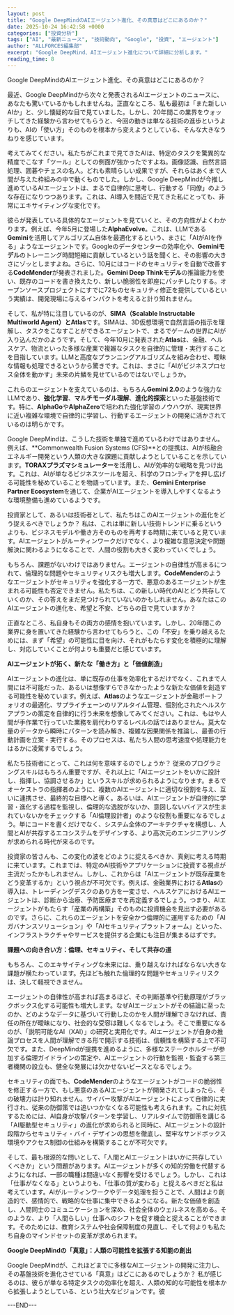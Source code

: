 ```yaml
---
layout: post
title: "Google DeepMindのAIエージェント進化、その真意はどこにあるのか？"
date: 2025-10-24 16:42:58 +0000
categories: ["投資分析"]
tags: ["AI", "最新ニュース", "技術動向", "Google", "投資", "エージェント"]
author: "ALLFORCES編集部"
excerpt: "Google DeepMind、AIエージェント進化について詳細に分析します。"
reading_time: 8
---
```


Google DeepMindのAIエージェント進化、その真意はどこにあるのか？

最近、Google DeepMindから次々と発表されるAIエージェントのニュースに、あなたも驚いているかもしれませんね。正直なところ、私も最初は「また新しいAIか」と、少し懐疑的な目で見ていました。しかし、20年間この業界をウォッチしてきた経験から言わせてもらうと、今回の動きは単なる技術の進歩というよりも、AIの「使い方」そのものを根本から変えようとしている、そんな大きなうねりを感じています。

考えてみてください。私たちがこれまで見てきたAIは、特定のタスクを驚異的な精度でこなす「ツール」としての側面が強かったですよね。画像認識、自然言語処理、囲碁やチェスの名人。どれも素晴らしい成果ですが、それらはあくまで人間が与えた枠組みの中で動くものでした。しかし、Google DeepMindが今推し進めているAIエージェントは、まるで自律的に思考し、行動する「同僚」のような存在になりつつあります。これは、AI導入を間近で見てきた私にとっても、非常にエキサイティングな変化です。

彼らが発表している具体的なエージェントを見ていくと、その方向性がよくわかります。例えば、今年5月に登場した**AlphaEvolve**。これは、LLMである**Gemini**を活用してアルゴリズム自体を最適化するという、まさに「AIがAIを作る」ようなエージェントです。Googleのデータセンターの効率化や、**Geminiモデル**のトレーニング時間短縮に貢献しているという話を聞くと、その影響の大きさにゾッとしますよね。さらに、10月にはコードのセキュリティを自動で改善する**CodeMender**が発表されました。**Gemini Deep Thinkモデル**の推論能力を使い、既存のコードを書き換えたり、新しい脆弱性を即座にパッチしたりする。オープンソースプロジェクトにすでに72ものセキュリティ修正を提供しているという実績は、開発現場に与えるインパクトを考えると計り知れません。

そして、私が特に注目しているのが、**SIMA（Scalable Instructable Multiworld Agent）**と**Atlas**です。SIMAは、3D仮想環境で自然言語の指示を理解し、タスクをこなすことができるエージェントで、まるでゲームの世界にAIが入り込んだかのようです。そして、今年10月に発表された**Atlas**は、金融、ヘルスケア、物流といった多様な産業で複雑なタスクを自律的に管理・実行することを目指しています。LLMと高度なプランニングアルゴリズムを組み合わせ、曖昧な情報も処理できるというから驚きです。これは、まさに「AIがビジネスプロセス全体を動かす」未来の片鱗を見せているのではないでしょうか。

これらのエージェントを支えているのは、もちろん**Gemini 2.0**のような強力なLLMであり、**強化学習**、**マルチモーダル理解**、**進化的探索**といった基盤技術です。特に、**AlphaGo**や**AlphaZero**で培われた強化学習のノウハウが、現実世界に近い複雑な環境で自律的に学習し、行動するエージェントの開発に活かされているのは明らかです。

Google DeepMindは、こうした技術を単独で進めているわけではありません。例えば、**Commonwealth Fusion Systems (CFS)**との提携は、AIが核融合エネルギー開発という人類の大きな課題に貢献しようとしていることを示しています。**TORAXプラズマシミュレーター**を活用し、AIが効率的な戦略を見つけ出す。これは、AIが単なるビジネスツールを超え、科学のフロンティアを押し広げる可能性を秘めていることを物語っています。また、**Gemini Enterprise Partner Ecosystem**を通じて、企業がAIエージェントを導入しやすくなるような環境整備も進めているようです。

投資家として、あるいは技術者として、私たちはこのAIエージェントの進化をどう捉えるべきでしょうか？ 私は、これは単に新しい技術トレンドに乗るというよりも、ビジネスモデルや働き方そのものを再考する時期に来ていると見ています。AIエージェントがルーティンワークだけでなく、より複雑な意思決定や問題解決に関わるようになることで、人間の役割も大きく変わっていくでしょう。

もちろん、課題がないわけではありません。エージェントの自律性が高まるにつれて、倫理的な問題やセキュリティリスクも増大します。**CodeMender**のようなエージェントがセキュリティを強化する一方で、悪意のあるエージェントが生まれる可能性も否定できません。私たちは、この新しい時代のAIとどう共存していくのか、その答えをまだ見つけられていないのかもしれません。あなたはこのAIエージェントの進化を、希望と不安、どちらの目で見ていますか？

正直なところ、私自身もその両方の感情を抱いています。しかし、20年間この業界に身を置いてきた経験から言わせてもらうと、この「不安」を乗り越えるためには、まず「希望」の可能性に目を向け、それがもたらす変化を積極的に理解し、対応していくことが何よりも重要だと感じています。

**AIエージェントが拓く、新たな「働き方」と「価値創造」**

AIエージェントの進化は、単に既存の仕事を効率化するだけでなく、これまで人間には不可能だった、あるいは想像すらできなかったような新たな価値を創造する可能性を秘めています。例えば、**Atlas**のようなエージェントが金融ポートフォリオの最適化、サプライチェーンのリアルタイム管理、個別化されたヘルスケアプランの策定を自律的に行う未来を想像してみてください。これは、もはや人間が手作業で行っていた業務を肩代わりするレベルの話ではありません。莫大な量のデータから瞬時にパターンを読み解き、複雑な因果関係を推論し、最善の行動計画を立案・実行する。そのプロセスは、私たち人間の思考速度や処理能力をはるかに凌駕するでしょう。

私たち技術者にとって、これは何を意味するのでしょうか？ 従来のプログラミングスキルはもちろん重要ですが、それ以上に「AIエージェントをいかに設計し、指揮し、協調させるか」というスキルが求められるようになります。まるでオーケストラの指揮者のように、複数のAIエージェントに適切な役割を与え、互いに連携させ、最終的な目標へと導く。あるいは、AIエージェントが自律的に学習・進化する過程を監視し、倫理的な逸脱がないか、意図しないバイアスが生まれていないかをチェックする「AI倫理設計者」のような役割も重要になるでしょう。単にコードを書くだけでなく、システム全体のアーキテクチャを構想し、人間とAIが共存するエコシステムをデザインする、より高次元のエンジニアリングが求められる時代が来るのです。

投資家の皆さんも、この変化の波をどのように捉えるべきか、真剣に考える時期に来ています。これまでは、特定のAI技術やアプリケーションに投資する視点が主流だったかもしれません。しかし、これからは「AIエージェントが既存産業をどう変革するか」という視点が不可欠です。例えば、金融業界における**Atlas**の導入は、トレーディングデスクのあり方を一変させ、ヘルスケアにおけるAIエージェントは、診断から治療、予防医療までを再定義するでしょう。つまり、AIエージェントがもたらす「産業の再構築」そのものに投資機会を見出す必要があるのです。さらに、これらのエージェントを安全かつ倫理的に運用するための「AIガバナンスソリューション」や「AIセキュリティプラットフォーム」といった、インフラストラクチャやサービスを提供する企業にも注目が集まるはずです。

**課題への向き合い方：倫理、セキュリティ、そして共存の道**

もちろん、このエキサイティングな未来には、乗り越えなければならない大きな課題が横たわっています。先ほども触れた倫理的な問題やセキュリティリスクは、決して軽視できません。

エージェントの自律性が高まれば高まるほど、その判断基準や行動原理がブラックボックス化する可能性も増大します。なぜAIエージェントがその結論に至ったのか、どのようなデータに基づいて行動したのかを人間が理解できなければ、責任の所在が曖昧になり、社会的な受容は難しくなるでしょう。そこで重要になるのが、「説明可能なAI（XAI）」の研究と実用化です。AIエージェントが自身の推論プロセスを人間が理解できる形で開示する技術は、信頼性を構築する上で不可欠です。また、DeepMindが提携を進めるように、多様なステークホルダーが参加する倫理ガイドラインの策定や、AIエージェントの行動を監視・監査する第三者機関の設立も、健全な発展には欠かせないピースとなるでしょう。

セキュリティの面でも、**CodeMender**のようなエージェントがコードの脆弱性を修正する一方で、もし悪意のあるAIエージェントが開発されてしまったら、その破壊力は計り知れません。サイバー攻撃がAIエージェントによって自律的に実行され、従来の防御策では追いつかなくなる可能性も考えられます。これに対抗するためには、AI自身が攻撃パターンを学習し、リアルタイムで防御策を講じる「AI駆動型セキュリティ」の進化が求められると同時に、AIエージェントの設計段階からセキュリティ・バイ・デザインの思想を徹底し、堅牢なサンドボックス環境やアクセス制御の仕組みを構築することが不可欠です。

そして、最も根源的な問いとして、「人間とAIエージェントはいかに共存していくべきか」という問題があります。AIエージェントが多くの知的労働を代替するようになれば、一部の職種は間違いなく影響を受けるでしょう。しかし、これは「仕事がなくなる」というよりも、「仕事の質が変わる」と捉えるべきだと私は考えています。AIがルーティンワークやデータ処理を担うことで、人間はより創造的で、感情的で、戦略的な仕事に集中できるようになる。新たな価値を創造し、人間同士のコミュニケーションを深め、社会全体のウェルネスを高める。そのような、より「人間らしい」仕事へのシフトを促す機会と捉えることができます。そのためには、教育システムや社会保障制度の見直し、そして何よりも私たち自身のマインドセットの変革が求められます。

**Google DeepMindの「真意」：人類の可能性を拡張する知能の創出**

Google DeepMindが、これほどまでに多様なAIエージェントの開発に注力し、その基盤技術を進化させている「真意」はどこにあるのでしょうか？ 私が感じるのは、彼らが単なる特定タスクの効率化を超え、人類の知的な可能性を根本から拡張しようとしている、という壮大なビジョンです。彼

---END---